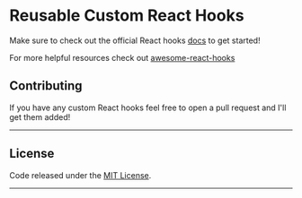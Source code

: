 # Reusable Custom React Hooks

Make sure to check out the official React hooks [docs](https://reactjs.org/docs/hooks-intro.html) to get started!

For more helpful resources check out [awesome-react-hooks](https://github.com/rehooks/awesome-react-hooks)

## Contributing

If you have any custom React hooks feel free to open a pull request and I'll get them added!

---

## License

Code released under the [MIT License](https://opensource.org/licenses/MIT).

---
